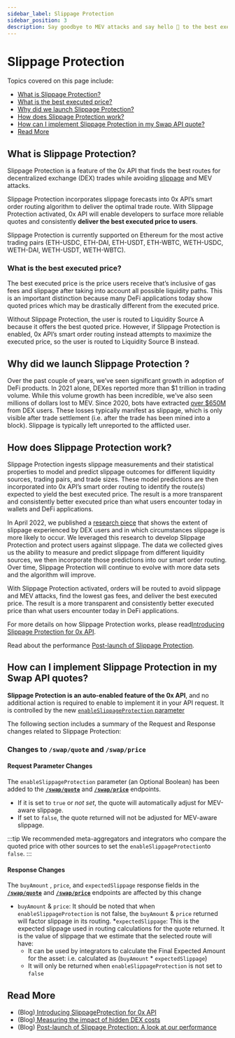 ```yaml
---
sidebar_label: Slippage Protection
sidebar_position: 3
description: Say goodbye to MEV attacks and say hello 👋 to the best executed price with Slippage Protection
---
```


# Slippage Protection

Topics covered on this page include:

* [What is Slippage Protection?](/0x-swap-api/advanced-topics/slippage-protection#what-is-slippage-protection)
* [What is the best executed price?](/0x-swap-api/advanced-topics/slippage-protection#what-is-the-best-executed-price-)
* [Why did we launch Slippage Protection?](/0x-swap-api/advanced-topics/slippage-protection#why-did-we-launch-slippage-protection-)
* [How does Slippage Protection work?](/0x-swap-api/advanced-topics/slippage-protection#how-does-slippage-protection-work)
* [How can I implement Slippage Protection in my Swap API quote?](/0x-swap-api/advanced-topics/slippage-protection#how-can-i-implement-slippage-protection-in-my-0x-api-quotes-)
* [Read More](/0x-swap-api/advanced-topics/slippage-protection#read-more)


## What is Slippage Protection?

Slippage Protection is a feature of the 0x API that finds the best routes for decentralized exchange (DEX) trades while avoiding [slippage](https://help.matcha.xyz/en/articles/6304010-what-is-slippage) and MEV attacks.

Slippage Protection incorporates slippage forecasts into 0x API’s smart order routing algorithm to deliver the optimal trade route. With Slippage Protection activated, 0x API will enable developers to surface more reliable quotes and consistently **deliver the best executed price to users**.

Slippage Protection is currently supported on Ethereum for the most active trading pairs (ETH-USDC, ETH-DAI, ETH-USDT, ETH-WBTC, WETH-USDC, WETH-DAI, WETH-USDT, WETH-WBTC).

### What is the best executed price?

The best executed price is the price users receive that’s inclusive of gas fees and slippage after taking into account all possible liquidity paths. This is an important distinction because many DeFi applications today show quoted prices which may be drastically different from the executed price.

Without Slippage Protection, the user is routed to Liquidity Source A because it offers the best quoted price. However, if Slippage Protection is enabled, 0x API’s smart order routing instead attempts to maximize the executed price, so the user is routed to Liquidity Source B instead.

## Why did we launch Slippage Protection ?

Over the past couple of years, we’ve seen significant growth in adoption of DeFi products. In 2021 alone, DEXes reported more than $1 trillion in trading volume. While this volume growth has been incredible, we’ve also seen millions of dollars lost to MEV. Since 2020, bots have extracted [over $650M](https://explore.flashbots.net/) from DEX users. These losses typically manifest as slippage, which is only visible after trade settlement (i.e. after the trade has been mined into a block). Slippage is typically left unreported to the afflicted user.

## How does Slippage Protection work?

Slippage Protection ingests slippage measurements and their statistical properties to model and predict slippage outcomes for different liquidity sources, trading pairs, and trade sizes. These model predictions are then incorporated into 0x API’s smart order routing to identify the route(s) expected to yield the best executed price. The result is a more transparent and consistently better executed price than what users encounter today in wallets and DeFi applications.


In April 2022, we published a [research piece](https://blog.0x.org/measuring-the-impact-of-hidden-dex-costs/) that shows the extent of slippage experienced by DEX users and in which circumstances slippage is more likely to occur. We leveraged this research to develop Slippage Protection and protect users against slippage. The data we collected gives us the ability to measure and predict slippage from different liquidity sources, we then incorporate those predictions into our smart order routing. Over time, Slippage Protection will continue to evolve with more data sets and the algorithm will improve.

With Slippage Protection activated, orders will be routed to avoid slippage and MEV attacks, find the lowest gas fees, and deliver the best executed price. The result is a more transparent and consistently better executed price than what users encounter today in DeFi applications.

For more details on how Slippage Protection works, please read[Introducing Slippage Protection for 0x API](https://blog.0x.org/slippage-protection-for-0x-api/).

Read about the performance [Post-launch of Slippage Protection](https://blog.0x.org/post-launch-of-slippageprotection-a-look-at-our-performance/).

## How can I implement Slippage Protection in my Swap API quotes?

**Slippage Protection is an auto-enabled feature of the 0x API**, and no additional action is required to enable to implement it in your API request. It is controlled by the new [`enableSlippageProtection` parameter](slippage-protection.md#request-parameter-changes)

The following section includes a summary of the Request and Response changes related to Slippage Protection:

### **Changes to `/swap/quote` and `/swap/price`**

#### **Request Parameter Changes**

The `enableSlippageProtection` parameter (an Optional Boolean) has been added to the [**`/swap/quote`**](/0x-swap-api/api-references/get-swap-v1-quote) and [**`/swap/price`**](/0x-swap-api/api-references/get-swap-v1-price) endpoints.

* If it is set to `true` or _not set_, the quote will automatically adjust for MEV-aware slippage.
* If set to `false`, the quote returned will not be adjusted for MEV-aware slippage.

:::tip
We recommended meta-aggregators and integrators who compare the quoted price with other sources to set the `enableSlippageProtection`to `false`.
:::


<!-- TODO Add image -->

#### **Response Changes**

The `buyAmount` , `price`, and `expectedSlippage` response fields in the [**`/swap/quote`**](/0x-swap-api/api-references/get-swap-v1-quote) and [**`/swap/price`**](/0x-swap-api/api-references/get-swap-v1-price) endpoints are affected by this change

* `buyAmount` & `price`: It should be noted that when `enableSlippageProtection` is not false, the `buyAmount` & `price` returned will factor slippage in its routing.
*`expectedSlippage`: This is the expected slippage used in routing calculations for the quote returned. It is the value of slippage that we estimate that the selected route will have:
  * It can be used by integrators to calculate the Final Expected Amount for the asset: i.e. calculated as (`buyAmount` \* `expectedSlippage`)
  * It will only be returned when `enableSlippageProtection` is not set to `false`

## Read More

* (Blog)[ Introducing SlippageProtection for 0x API](https://blog.0x.org/slippage-protection-for-0x-api/)
* (Blog)[ Measuring the impact of hidden DEX costs](https://blog.0x.org/measuring-the-impact-of-hidden-dex-costs/)
* (Blog) [Post-launch of Slippage Protection: A look at our performance](https://blog.0x.org/post-launch-of-slippageprotection-a-look-at-our-performance/)

